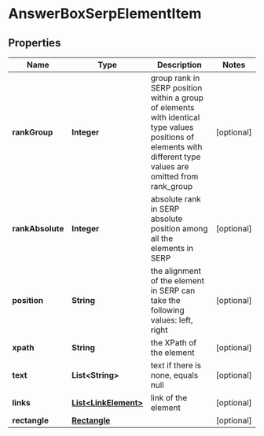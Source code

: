 

# AnswerBoxSerpElementItem


## Properties

| Name | Type | Description | Notes |
|------------ | ------------- | ------------- | -------------|
|**rankGroup** | **Integer** | group rank in SERP position within a group of elements with identical type values positions of elements with different type values are omitted from rank_group |  [optional] |
|**rankAbsolute** | **Integer** | absolute rank in SERP absolute position among all the elements in SERP |  [optional] |
|**position** | **String** | the alignment of the element in SERP can take the following values: left, right |  [optional] |
|**xpath** | **String** | the XPath of the element |  [optional] |
|**text** | **List&lt;String&gt;** | text if there is none, equals null |  [optional] |
|**links** | [**List&lt;LinkElement&gt;**](LinkElement.md) | link of the element |  [optional] |
|**rectangle** | [**Rectangle**](Rectangle.md) |  |  [optional] |



